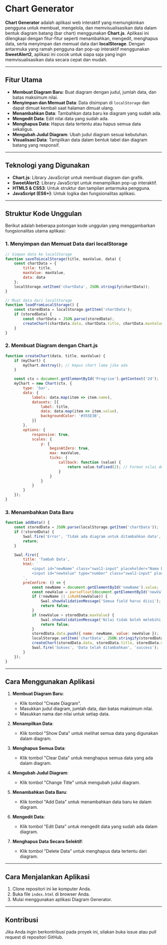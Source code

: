 # Chart Generator

**Chart Generator** adalah aplikasi web interaktif yang memungkinkan pengguna untuk membuat, mengelola, dan memvisualisasikan data dalam bentuk diagram batang (bar chart) menggunakan **Chart.js**. Aplikasi ini dilengkapi dengan fitur-fitur seperti menambahkan, mengedit, menghapus data, serta menyimpan dan memuat data dari **localStorage**. Dengan antarmuka yang ramah pengguna dan pop-up interaktif menggunakan **SweetAlert2**, aplikasi ini cocok untuk siapa saja yang ingin memvisualisasikan data secara cepat dan mudah.

---

## Fitur Utama

- **Membuat Diagram Baru**: Buat diagram dengan judul, jumlah data, dan batas maksimum nilai.
- **Menyimpan dan Memuat Data**: Data disimpan di `localStorage` dan dapat dimuat kembali saat halaman dimuat ulang.
- **Menambahkan Data**: Tambahkan data baru ke diagram yang sudah ada.
- **Mengedit Data**: Edit nilai data yang sudah ada.
- **Menghapus Data**: Hapus data tertentu atau hapus semua data sekaligus.
- **Mengubah Judul Diagram**: Ubah judul diagram sesuai kebutuhan.
- **Visualisasi Data**: Tampilkan data dalam bentuk tabel dan diagram batang yang responsif.

---

## Teknologi yang Digunakan

- **Chart.js**: Library JavaScript untuk membuat diagram dan grafik.
- **SweetAlert2**: Library JavaScript untuk menampilkan pop-up interaktif.
- **HTML5 & CSS3**: Untuk struktur dan tampilan antarmuka pengguna.
- **JavaScript (ES6+)**: Untuk logika dan fungsionalitas aplikasi.

---

## Struktur Kode Unggulan

Berikut adalah beberapa potongan kode unggulan yang menggambarkan fungsionalitas utama aplikasi:

### 1. **Menyimpan dan Memuat Data dari localStorage**

```javascript
// Simpan data ke localStorage
function saveToLocalStorage(title, maxValue, data) {
    const chartData = {
        title: title,
        maxValue: maxValue,
        data: data
    };
    localStorage.setItem('chartData', JSON.stringify(chartData));
}

// Muat data dari localStorage
function loadFromLocalStorage() {
    const storedData = localStorage.getItem('chartData');
    if (storedData) {
        const chartData = JSON.parse(storedData);
        createChart(chartData.data, chartData.title, chartData.maxValue);
    }
}
```

### 2. **Membuat Diagram dengan Chart.js**

```javascript
function createChart(data, title, maxValue) {
    if (myChart) {
        myChart.destroy(); // Hapus chart lama jika ada
    }

    const ctx = document.getElementById('Progrise').getContext('2d');
    myChart = new Chart(ctx, {
        type: 'bar',
        data: {
            labels: data.map(item => item.name),
            datasets: [{
                label: title,
                data: data.map(item => item.value),
                backgroundColor: '#355E3B',
            }]
        },
        options: {
            responsive: true,
            scales: {
                y: {
                    beginAtZero: true,
                    max: maxValue,
                    ticks: {
                        callback: function (value) {
                            return value.toFixed(2); // Format nilai dengan 2 desimal
                        }
                    }
                }
            }
        }
    });
}
```

### 3. **Menambahkan Data Baru**

```javascript
function addData() {
    const storedData = JSON.parse(localStorage.getItem('chartData'));
    if (!storedData) {
        Swal.fire('Error', 'Tidak ada diagram untuk ditambahkan data', 'error');
        return;
    }

    Swal.fire({
        title: 'Tambah Data',
        html: `
            <input id="newName" class="swal2-input" placeholder="Nama baru">
            <input id="newValue" type="number" class="swal2-input" placeholder="Nilai baru" min="0" step="0.01">
        `,
        preConfirm: () => {
            const newName = document.getElementById('newName').value;
            const newValue = parseFloat(document.getElementById('newValue').value);
            if (!newName || isNaN(newValue)) {
                Swal.showValidationMessage('Semua field harus diisi');
                return false;
            }
            if (newValue > storedData.maxValue) {
                Swal.showValidationMessage('Nilai tidak boleh melebihi batas maksimum ');
                return false;
            }
            storedData.data.push({ name: newName, value: newValue });
            localStorage.setItem('chartData', JSON.stringify(storedData));
            createChart(storedData.data, storedData.title, storedData.maxValue);
            Swal.fire('Sukses', 'Data telah ditambahkan', 'success');
        }
    });
}
```

---

## Cara Menggunakan Aplikasi

1. **Membuat Diagram Baru**:
   - Klik tombol "Create Diagram".
   - Masukkan judul diagram, jumlah data, dan batas maksimum nilai.
   - Masukkan nama dan nilai untuk setiap data.

2. **Menampilkan Data**:
   - Klik tombol "Show Data" untuk melihat semua data yang digunakan dalam diagram.

3. **Menghapus Semua Data**:
   - Klik tombol "Clear Data" untuk menghapus semua data yang ada dalam diagram.

4. **Mengubah Judul Diagram**:
   - Klik tombol "Change Title" untuk mengubah judul diagram.

5. **Menambahkan Data Baru**:
   - Klik tombol "Add Data" untuk menambahkan data baru ke dalam diagram.

6. **Mengedit Data**:
   - Klik tombol "Edit Data" untuk mengedit data yang sudah ada dalam diagram.

7. **Menghapus Data Secara Selektif**:
   - Klik tombol "Delete Data" untuk menghapus data tertentu dari diagram.

---

## Cara Menjalankan Aplikasi

1. Clone repositori ini ke komputer Anda.
2. Buka file `index.html` di browser Anda.
3. Mulai menggunakan aplikasi Diagram Generator.

---

## Kontribusi

Jika Anda ingin berkontribusi pada proyek ini, silakan buka issue atau pull request di repositori GitHub.



